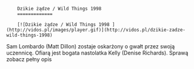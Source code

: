 
        Dzikie żądze / Wild Things 1998 
        =============
        
        [![Dzikie żądze / Wild Things 1998 ](http://vidos.pl/images/player.gif)](http://vidos.pl/dzikie-zadze-wild-things-1998)
        
        
 Sam Lombardo (Matt Dillon) zostaje oskarżony o gwałt przez swoją uczennicę. Ofiarą jest bogata nastolatka Kelly (Denise Richards). Sprawą zobacz pełny opis
    